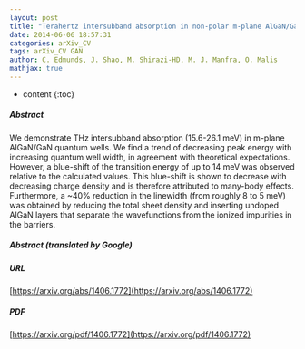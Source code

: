 ```yaml
---
layout: post
title: "Terahertz intersubband absorption in non-polar m-plane AlGaN/GaN quantum wells"
date: 2014-06-06 18:57:31
categories: arXiv_CV
tags: arXiv_CV GAN
author: C. Edmunds, J. Shao, M. Shirazi-HD, M. J. Manfra, O. Malis
mathjax: true
---
```


* content
{:toc}

##### Abstract
We demonstrate THz intersubband absorption (15.6-26.1 meV) in m-plane AlGaN/GaN quantum wells. We find a trend of decreasing peak energy with increasing quantum well width, in agreement with theoretical expectations. However, a blue-shift of the transition energy of up to 14 meV was observed relative to the calculated values. This blue-shift is shown to decrease with decreasing charge density and is therefore attributed to many-body effects. Furthermore, a ~40% reduction in the linewidth (from roughly 8 to 5 meV) was obtained by reducing the total sheet density and inserting undoped AlGaN layers that separate the wavefunctions from the ionized impurities in the barriers.

##### Abstract (translated by Google)


##### URL
[https://arxiv.org/abs/1406.1772](https://arxiv.org/abs/1406.1772)

##### PDF
[https://arxiv.org/pdf/1406.1772](https://arxiv.org/pdf/1406.1772)

